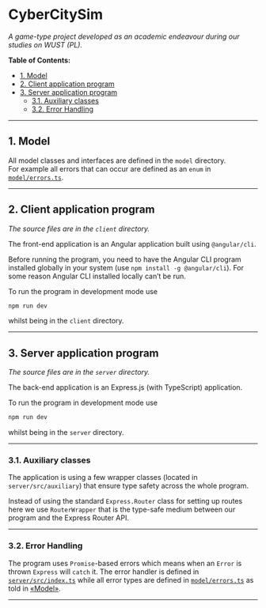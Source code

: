 # CyberCitySim

*A game-type project developed as an academic endeavour during our studies on WUST (PL).*

**Table of Contents:**
- [1. Model](#1-model)
- [2. Client application program](#2-client-application-program)
- [3. Server application program](#3-server-application-program)
    - [3.1. Auxiliary classes](#31-auxiliary-classes)
    - [3.2. Error Handling](#32-error-handling)

---

## 1. Model

All model classes and interfaces are defined in the `model` directory.\
For example all errors that can occur are defined as an `enum` in [`model/errors.ts`](model/errors.ts).

---

## 2. Client application program

*The source files are in the `client` directory.*

The front-end application is an Angular application built using `@angular/cli`.

Before running the program, you need to have the Angular CLI program installed globally in your system (use `npm install -g @angular/cli`). For some reason Angular CLI installed locally can’t be run.

To run the program in development mode use
```bash
npm run dev
```
whilst being in the `client` directory.

---

## 3. Server application program

*The source files are in the `server` directory.*

The back-end application is an Express.js (with TypeScript) application.

To run the program in development mode use
```bash
npm run dev
```
whilst being in the `server` directory.

---

### 3.1. Auxiliary classes

The application is using a few wrapper classes (located in `server/src/auxiliary`) that ensure type safety across the whole program.

Instead of using the standard `Express.Router` class for setting up routes here we use `RouterWrapper` that is the type-safe medium between our program and the Express Router API.

---

### 3.2. Error Handling

The program uses `Promise`-based errors which means when an `Error` is thrown `Express` will `catch` it. The error handler is defined in [`server/src/index.ts`](server/src/index.ts) while all error types are defined in [`model/errors.ts`](model/errors.ts) as told in [«Model»](#1-model).

---
